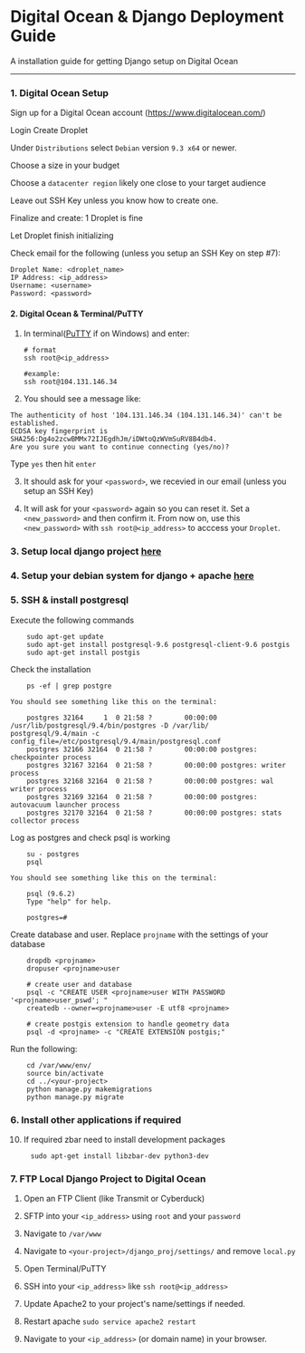 # Digital Ocean & Django Deployment Guide

A installation guide for getting Django setup on Digital Ocean

----------


### 1. Digital Ocean Setup

Sign up for a Digital Ocean account (https://www.digitalocean.com/)

Login
Create Droplet

Under `Distributions` select `Debian` version `9.3 x64` or newer.

Choose a size in your budget

Choose a `datacenter region` likely one close to your target audience

Leave out SSH Key unless you know how to create one.

Finalize and create: 1 Droplet is fine

Let Droplet finish initializing

Check email for the following (unless you setup an SSH Key on step #7):

```
Droplet Name: <droplet_name>
IP Address: <ip_address>
Username: <username>
Password: <password>
``` 


#### 2. Digital Ocean & Terminal/PuTTY

1. In terminal([PuTTY](http://www.putty.org/) if on Windows) and enter:
     ```
     # format
     ssh root@<ip_address>

     #example:
     ssh root@104.131.146.34
     ```

2. You should see a message like:
```
The authenticity of host '104.131.146.34 (104.131.146.34)' can't be established.
ECDSA key fingerprint is SHA256:Dg4o2zcwBMMx72IJEgdhJm/iDWtoQzWVmSuRV8B4db4.
Are you sure you want to continue connecting (yes/no)?   
```
Type `yes` then hit `enter`

3. It should ask for your `<password>`, we recevied in our email (unless you setup an SSH Key)

4. It will ask for your `<password>` again so you can reset it. Set a `<new_password>` and then confirm it. From now on, use this `<new_password>` with `ssh root@<ip_address>` to acccess your `Droplet`.
 

### 3. Setup local django project [here](./django_postgresql.md)

### 4. Setup your debian system for django + apache [here](./debian_django_apache2.md)


### 5. SSH & install postgresql

Execute the following commands
```
    sudo apt-get update
    sudo apt-get install postgresql-9.6 postgresql-client-9.6 postgis
    sudo apt-get install postgis
```

Check the installation
```
    ps -ef | grep postgre
```
    You should see something like this on the terminal:
```
    postgres 32164     1  0 21:58 ?        00:00:00 /usr/lib/postgresql/9.4/bin/postgres -D /var/lib/   postgresql/9.4/main -c config_file=/etc/postgresql/9.4/main/postgresql.conf
    postgres 32166 32164  0 21:58 ?        00:00:00 postgres: checkpointer process
    postgres 32167 32164  0 21:58 ?        00:00:00 postgres: writer process
    postgres 32168 32164  0 21:58 ?        00:00:00 postgres: wal writer process
    postgres 32169 32164  0 21:58 ?        00:00:00 postgres: autovacuum launcher process
    postgres 32170 32164  0 21:58 ?        00:00:00 postgres: stats collector process
``` 

Log as postgres and check psql is working
```
    su - postgres
    psql
```
    You should see something like this on the terminal:
```
    psql (9.6.2)
    Type "help" for help.

    postgres=#
``` 

Create database and user. Replace `projname` with the settings of your database
```
    dropdb <projname>
    dropuser <projname>user

    # create user and database
    psql -c "CREATE USER <projname>user WITH PASSWORD '<projname>user_pswd'; "
    createdb --owner=<projname>user -E utf8 <projname>

    # create postgis extension to handle geometry data
    psql -d <projname> -c "CREATE EXTENSION postgis;"
```

Run the following:
```
    cd /var/www/env/
    source bin/activate
    cd ../<your-project>
    python manage.py makemigrations
    python manage.py migrate
```



### 6. Install other applications if required

10. If required zbar need to install development packages 
```
     sudo apt-get install libzbar-dev python3-dev
``` 


### 7. FTP Local Django Project to Digital Ocean

1. Open an FTP Client (like Transmit or Cyberduck)

2. SFTP into your `<ip_address>` using `root` and your `password`

11. Navigate to `/var/www`

12. Navigate to `<your-project>/django_proj/settings/` and remove `local.py`

13. Open Terminal/PuTTY

14. SSH into your `<ip_address>` like `ssh root@<ip_address>` 

15. Update Apache2 to your project's name/settings if needed.

10. Restart apache `sudo service apache2 restart`

11. Navigate to your `<ip_address>` (or domain name) in your browser.
